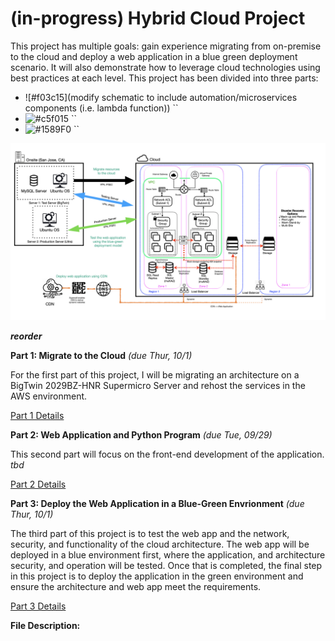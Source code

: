 # (in-progress) Hybrid Cloud Project

This project has multiple goals: gain experience migrating from on-premise to the cloud and deploy a web application in a blue green deployment scenario. It will also demonstrate how to leverage cloud technologies using best practices at each level. This project has been divided into three parts:

- ![#f03c15](modify schematic to include automation/microservices components (i.e. lambda function)) ``
- ![#c5f015](https://via.placeholder.com/15/c5f015/000000?text=+) ``
- ![#1589F0](https://via.placeholder.com/15/1589F0/000000?text=+) ``

![highlevel-arch](https://github.com/lizgarseeyah/-in-progress-Hybrid-Cloud-Project/blob/master/img/architecture-sketch.jpeg)

**_reorder_**

**Part 1: Migrate to the Cloud** _(due Thur, 10/1)_

For the first part of this project, I will be migrating an architecture on a BigTwin 2029BZ-HNR Supermicro Server and rehost the services in the AWS environment.

[Part 1 Details](https://github.com/lizgarseeyah/-in-progress-Hybrid-Cloud-Project/blob/master/README-PAGE2.md)

**Part 2: Web Application and Python Program** _(due Tue, 09/29)_

This second part will focus on the front-end development of the application. _tbd_

[Part 2 Details](https://github.com/lizgarseeyah/-in-progress-Hybrid-Cloud-Project/blob/master/README-PAGE3.md)

**Part 3: Deploy the Web Application in a Blue-Green Envrionment** _(due Thur, 10/1)_

The third part of this project is to test the web app and the network, security, and functionality of the cloud architecture. The web app will be deployed in a blue environment first, where the application, and architecture security, and operation will be tested. Once that is completed, the final step in this project is to deploy the application in the green environment and ensure the architecture and web app meet the requirements.

[Part 3 Details](https://github.com/lizgarseeyah/-in-progress-Hybrid-Cloud-Project/blob/master/README-PAGE4.md)

**File Description:**

